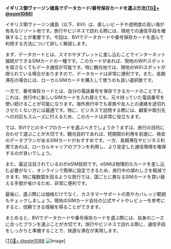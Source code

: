 **イギリス領ヴァージン諸島でデータカード/番号保存カードを選ぶ方法[[TG💪+ @esim1088](https://t.me/s/esim1088)]**

イギリス領ヴァージン諸島（以下、BVI）は、美しいビーチや透明度の高い海が有名なリゾート地です。旅行やビジネスで訪れる際には、現地での通信手段を確保することが重要です。今回は、BVIでデータカードや番号保存カードを選んで利用する方法について詳しく解説します。

まず、データカードとは、スマホやタブレットに差し込むことでインターネット接続ができるSIMカードの一種です。このカードがあれば、現地のWiFiスポットを探さなくてもデータ通信が可能です。特に観光地では、現地のWiFiスポットが限られている場合がありますので、データカードは非常に便利です。また、長期滞在の場合には、ローカルSIMカードを購入して使うのも良い選択肢です。

一方で、番号保存カードとは、自分の電話番号を保存できるカードのことです。これは、旅行中に新しいSIMカードを入れ替えても、元々持っていた電話番号を使い続けることが可能になります。海外旅行中でも家族や友人との連絡を途切れさせたくない方には最適です。特に、ビジネスで訪問する際には、顧客や取引先への対応もスムーズに行えるため、このカードは非常に役立ちます。

では、BVIでどのタイプのカードを選ぶべきでしょうか？まずは、旅行の目的に合わせて選ぶことが大切です。観光目的であれば、短期間の利用を前提に、格安のデータプランがあるSIMカードがおすすめです。一方、長期滞在やビジネス利用であれば、ローカルキャリアのプランを利用し、より安定した通信環境を確保するのが良いでしょう。

また、最近注目されているのがeSIM技術です。eSIMは物理的なカードを差し込む必要がなく、オンラインで簡単に設定できるため、旅行中の煩わしさを軽減できます。特に複数国を回るような旅行では、国ごとに異なるSIMカードを買い替える手間が省けるため、非常に便利です。

最後に、選ぶ際には価格だけでなく、カスタマーサポートの質やカバレッジ範囲もチェックしましょう。現地のSIMカード会社の公式サイトやレビューを参考にすると、信頼できる情報を得ることができます。

まとめると、BVIでデータカードや番号保存カードを選ぶ際には、自身のニーズに合ったプランを選ぶことが大切です。旅行やビジネスで訪れる際に、通信手段をしっかりと準備することで、快適な滞在が実現します。

[[TG💪+ @esim1088](https://t.me/s/esim1088) ![Image](https://i.postimg.cc/Y0z9fWf4/image.png)]
